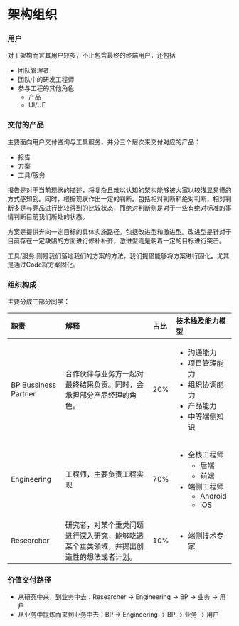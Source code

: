 # 架构组织

### 用户

对于架构而言其用户较多，不止包含最终的终端用户，还包括

* 团队管理者
* 团队中的研发工程师
* 参与工程的其他角色
  * 产品
  * UI/UE

### 交付的产品

主要面向用户交付咨询与工具服务，并分三个层次来交付对应的产品：

* 报告
* 方案
* 工具/服务

报告是对于当前现状的描述，将复杂且难以认知的架构能够被大家以较浅显易懂的方式感知到。同时，根据现状作出一定的判断。包括相对判断和绝对判断，相对判断多是与竞品进行比较得到的比较状态，而绝对判断则是对于一些有绝对标准的事情判断目前我们所处的状态。  


方案是提供奔向一定目标的具体实施路径。包括改进型和激进型。改进型是针对于目前存在一定缺陷的方面进行修补补齐，激进型则是朝着一定的目标进行突击。  


工具/服务 则是我们落地我们的方案的方法，我们提倡能够将方案进行固化。尤其是通过Code将方案固化。  


### 组织构成

主要分成三部分同学：

<table>
  <thead>
    <tr>
      <th style="text-align:left">&#x804C;&#x8D23;</th>
      <th style="text-align:left">&#x89E3;&#x91CA;</th>
      <th style="text-align:left">&#x5360;&#x6BD4;</th>
      <th style="text-align:left">&#x6280;&#x672F;&#x6808;&#x53CA;&#x80FD;&#x529B;&#x6A21;&#x578B;</th>
    </tr>
  </thead>
  <tbody>
    <tr>
      <td style="text-align:left">BP Bussiness Partner</td>
      <td style="text-align:left">&#x5408;&#x4F5C;&#x4F19;&#x4F34;&#x4E0E;&#x4E1A;&#x52A1;&#x65B9;&#x4E00;&#x8D77;&#x5BF9;&#x6700;&#x7EC8;&#x7ED3;&#x679C;&#x8D1F;&#x8D23;&#x3002;&#x540C;&#x65F6;&#xFF0C;&#x4F1A;&#x627F;&#x62C5;&#x90E8;&#x5206;&#x4EA7;&#x54C1;&#x7ECF;&#x7406;&#x7684;&#x89D2;&#x8272;&#x3002;</td>
      <td
      style="text-align:left">20%</td>
        <td style="text-align:left">
          <ul>
            <li>&#x6C9F;&#x901A;&#x80FD;&#x529B;</li>
            <li>&#x9879;&#x76EE;&#x7BA1;&#x7406;&#x80FD;&#x529B;</li>
            <li>&#x7EC4;&#x7EC7;&#x534F;&#x8C03;&#x80FD;&#x529B;</li>
            <li>&#x4EA7;&#x54C1;&#x80FD;&#x529B;</li>
            <li>&#x4E2D;&#x7B49;&#x7AEF;&#x4FA7;&#x77E5;&#x8BC6;</li>
          </ul>
        </td>
    </tr>
    <tr>
      <td style="text-align:left">Engineering</td>
      <td style="text-align:left">&#x5DE5;&#x7A0B;&#x5E08;&#xFF0C;&#x4E3B;&#x8981;&#x8D1F;&#x8D23;&#x5DE5;&#x7A0B;&#x5B9E;&#x73B0;</td>
      <td
      style="text-align:left">70%</td>
        <td style="text-align:left">
          <ul>
            <li>&#x5168;&#x6808;&#x5DE5;&#x7A0B;&#x5E08;
              <ul>
                <li>&#x540E;&#x7AEF;</li>
                <li>&#x524D;&#x7AEF;</li>
              </ul>
            </li>
            <li>&#x7AEF;&#x4FA7;&#x5DE5;&#x7A0B;&#x5E08;
              <ul>
                <li>Android</li>
                <li>iOS</li>
              </ul>
            </li>
          </ul>
        </td>
    </tr>
    <tr>
      <td style="text-align:left">Researcher</td>
      <td style="text-align:left">&#x7814;&#x7A76;&#x8005;&#xFF0C;&#x5BF9;&#x67D0;&#x4E2A;&#x5782;&#x7C7B;&#x95EE;&#x9898;&#x8FDB;&#x884C;&#x6DF1;&#x5165;&#x7814;&#x7A76;&#xFF0C;&#x80FD;&#x591F;&#x5403;&#x900F;&#x67D0;&#x4E2A;&#x5782;&#x7C7B;&#x9886;&#x57DF;&#xFF0C;&#x5E76;&#x63D0;&#x51FA;&#x521B;&#x9020;&#x6027;&#x7684;&#x60F3;&#x6CD5;&#x6216;&#x8005;&#x8BA1;&#x5212;&#x3002;</td>
      <td
      style="text-align:left">10%</td>
        <td style="text-align:left">
          <ul>
            <li>&#x7AEF;&#x4FA7;&#x6280;&#x672F;&#x4E13;&#x5BB6;</li>
          </ul>
        </td>
    </tr>
  </tbody>
</table>

### 价值交付路径

* 从研究中来，到业务中去：Researcher -&gt; Engineering -&gt; BP -&gt; 业务 -&gt; 用户
* 从业务中提炼而来到业务中去：BP -&gt; Engineering -&gt; BP -&gt; 业务 -&gt; 用户

